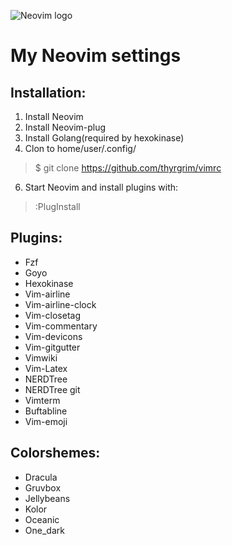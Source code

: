 ![Neovim logo](https://neovim.io/images/logo@2x.png)
# My Neovim settings

## Installation:
1. Install Neovim
2. Install Neovim-plug
3. Install Golang(required by hexokinase)
4. Clon to home/user/.config/
> $ git clone https://github.com/thyrgrim/vimrc
6. Start Neovim and install plugins with:
> :PlugInstall

## Plugins:

+ Fzf
+ Goyo
+ Hexokinase
+ Vim-airline
+ Vim-airline-clock
+ Vim-closetag
+ Vim-commentary
+ Vim-devicons
+ Vim-gitgutter
+ Vimwiki
+ Vim-Latex
+ NERDTree
+ NERDTree git
+ Vimterm
+ Buftabline
+ Vim-emoji

## Colorshemes:

+ Dracula
+ Gruvbox
+ Jellybeans
+ Kolor
+ Oceanic
+ One_dark
